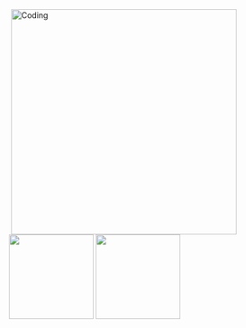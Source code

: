 <img align="right" alt="Coding" width="400" src="![image](https://github.com/fukuroxp/fukuroxp/assets/45877867/cc53a20b-64b1-49d9-8fb5-7984e43b4eda)">
<div align="center">
  <img src="https://github-readme-stats.vercel.app/api?username=fukuroxp&show_icons=true&theme=radical" height="150">
  <img src="https://github-readme-stats.vercel.app/api/top-langs/?username=anuraghazra&layout=compact&theme=radical" height="150">
</div>
<!--
**fukuroxp/fukuroxp** is a ✨ _special_ ✨ repository because its `README.md` (this file) appears on your GitHub profile.

Here are some ideas to get you started:

- 🔭 I’m currently working on ...
- 🌱 I’m currently learning ...
- 👯 I’m looking to collaborate on ...
- 🤔 I’m looking for help with ...
- 💬 Ask me about ...
- 📫 How to reach me: ...
- 😄 Pronouns: ...
- ⚡ Fun fact: ...
-->
